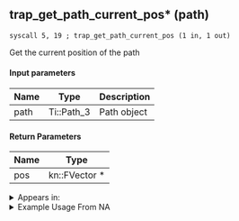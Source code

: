 ## trap_get_path_current_pos* (path)

`syscall 5, 19 ; trap_get_path_current_pos (1 in, 1 out)`

Get the current position of the path

#### Input parameters
| Name | Type | Description
|------|------|------------
| path   | Ti::Path_3   | Path object


#### Return Parameters
| Name | Type
|------|-----
| pos   | kn::FVector *   


<details>
	<summary>Appears in:</summary>

</details>

<details>
	<summary>Example Usage From NA</summary>

</details>

